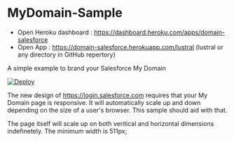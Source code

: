 MyDomain-Sample
====================

- Open Heroku dashboard : https://dashboard.heroku.com/apps/domain-salesforce
- Open App : https://domain-salesforce.herokuapp.com/lustral (lustral or any directory in GitHub repertory)

A simple example to brand your Salesforce My Domain

[![Deploy](https://www.herokucdn.com/deploy/button.png)](https://heroku.com/deploy?template=https://github.com/littleyellowboy/domain-salesforce)

The new design of https://login.salesforce.com requires that your My Domain page is responsive.   It will automatically scale up and down depending on the size of a user's browser.   This sample should aid with that.

The page itself will scale up on both veritical and horizontal dimensions indefinetely.   The minimum width is 511px;


